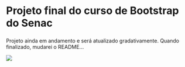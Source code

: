 # Projeto final do curso de Bootstrap do Senac

###

Projeto ainda em andamento e será atualizado gradativamente. Quando finalizado, mudarei o README...

<img src="https://uploaddeimagens.com.br/images/004/066/601/full/png-transparent-programmer-computer-programming-computer-software-allergy-miscellaneous-furniture-reading-thumbnail-removebg-preview.png?1666141581">
